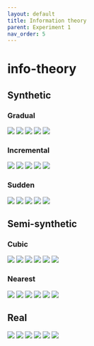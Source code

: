 ```yaml
---
layout: default
title: Information theory
parent: Experiment 1
nav_order: 5
---
```


# info-theory

## Synthetic
### Gradual
![](/fig_syn/info-theory_grad_0.png)
![](/fig_syn/info-theory_grad_1.png)
![](/fig_syn/info-theory_grad_2.png)
![](/fig_syn/info-theory_grad_3.png)
![](/fig_syn/info-theory_grad_4.png)

### Incremental
![](/fig_syn/info-theory_inc_0.png)
![](/fig_syn/info-theory_inc_1.png)
![](/fig_syn/info-theory_inc_2.png)
![](/fig_syn/info-theory_inc_3.png)
![](/fig_syn/info-theory_inc_4.png)

### Sudden
![](/fig_syn/info-theory_sudd_0.png)
![](/fig_syn/info-theory_sudd_1.png)
![](/fig_syn/info-theory_sudd_2.png)
![](/fig_syn/info-theory_sudd_3.png)
![](/fig_syn/info-theory_sudd_4.png)

## Semi-synthetic

### Cubic
![](/fig_semi/info-theory_cubic_australian_0.png)
![](/fig_semi/info-theory_cubic_banknote_0.png)
![](/fig_semi/info-theory_cubic_diabetes_0.png)
![](/fig_semi/info-theory_cubic_german_0.png)
![](/fig_semi/info-theory_cubic_vowel_0.png)
![](/fig_semi/info-theory_cubic_wisconsin_0.png)

### Nearest
![](/fig_semi/info-theory_nearest_australian_0.png)
![](/fig_semi/info-theory_nearest_banknote_0.png)
![](/fig_semi/info-theory_nearest_diabetes_0.png)
![](/fig_semi/info-theory_nearest_german_0.png)
![](/fig_semi/info-theory_nearest_vowel_0.png)
![](/fig_semi/info-theory_nearest_wisconsin_0.png)

## Real
![](/fig_rel/info-theory_0.png)
![](/fig_rel/info-theory_1.png)
![](/fig_rel/info-theory_2.png)
![](/fig_rel/info-theory_3.png)
![](/fig_rel/info-theory_4.png)
![](/fig_rel/info-theory_5.png)
